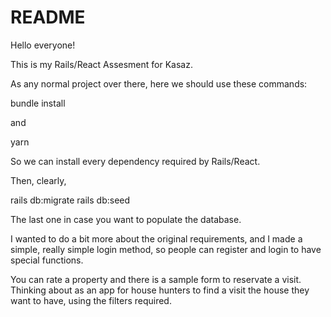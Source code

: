 # README

Hello everyone!

This is my Rails/React Assesment for Kasaz. 

As any normal project over there, here we should use these commands:

bundle install 

and 

yarn

So we can install every dependency required by Rails/React.

Then, clearly,

rails db:migrate
rails db:seed

The last one in case you want to populate the database.

I wanted to do a bit more about the original requirements, and I made a simple, really simple login method, so people can register and login to have special functions.

You can rate a property and there is a sample form to reservate a visit. Thinking about as an app for house hunters to find a visit the house they want to have, using the filters required.
